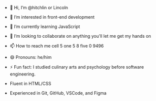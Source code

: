- 👋 Hi, I’m @hitchlin or Lincoln
- 👀 I’m interested in front-end development
- 🌱 I’m currently learning JavaScript
- 💞️ I’m looking to collaborate on anything you'll let me get my hands on
- 📫 How to reach me cell 5 one 5 8 five 0 9496
- 😄 Pronouns: he/him
- ⚡ Fun fact: I studied culinary arts and psychology before software engineering.

- Fluent in  HTML/CSS
- Experienced in Git, GitHub, VSCode, and Figma

